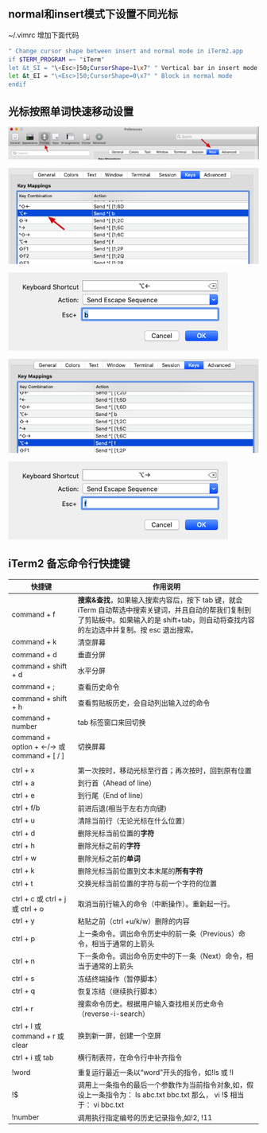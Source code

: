 ## normal和insert模式下设置不同光标

~/.vimrc 增加下面代码

```bash
" Change cursor shape between insert and normal mode in iTerm2.app
if $TERM_PROGRAM =~ "iTerm"
let &t_SI = "\<Esc>]50;CursorShape=1\x7" " Vertical bar in insert mode
let &t_EI = "\<Esc>]50;CursorShape=0\x7" " Block in normal mode
endif
```

## 光标按照单词快速移动设置

![image-20200518134955411](../../assets/image-20200518134955411.png)

![image-20200518135032915](../../assets/image-20200518135032915.png)

![image-20200518135053805](../../assets/image-20200518135053805.png)

![image-20200518135115372](../../assets/image-20200518135115372.png)

![image-20200518135128323](../../assets/image-20200518135128323.png)

## iTerm2 备忘命令行快捷键

| 快捷键                                     | 作用说明                                                     |
| ------------------------------------------ | ------------------------------------------------------------ |
| command + f                                | **搜索&查找**，如果输入搜索内容后，按下 tab 键，就会 iTerm 自动帮选中搜索关键词，并且自动的帮我们复制到了剪贴板中。如果输入的是 shift+tab，则自动将查找内容的左边选中并复制。按 esc 退出搜索。 |
| command + k                                | 清空屏幕                                                     |
| command + d                                | 垂直分屏                                                     |
| command + shift + d                        | 水平分屏                                                     |
| command + ;                                | 查看历史命令                                                 |
| command + shift + h                        | 查看剪贴板历史，会自动列出输入过的命令                       |
| command + number                           | tab 标签窗口来回切换                                         |
| command + option + ←/→  或 command + [ / ] | 切换屏幕                                                     |
|                                            |                                                              |
| ctrl +  x                                  | 第一次按时，移动光标至行首；再次按时，回到原有位置           |
| ctrl + a                                   | 到行首（Ahead of line）                                      |
| ctrl + e                                   | 到行尾（End of line）                                        |
| ctrl + f/b                                 | 前进后退(相当于左右方向键)                                   |
| ctrl + u                                   | 清除当前行（无论光标在什么位置）                             |
| ctrl + d                                   | 删除光标当前位置的**字符**                                   |
| ctrl + h                                   | 删除光标之前的**字符**                                       |
| ctrl + w                                   | 删除光标之前的**单词**                                       |
| ctrl + k                                   | 删除光标当前位置到文本末尾的**所有字符**                     |
| ctrl + t                                   | 交换光标当前位置的字符与前一个字符的位置                     |
|                                            |                                                              |
| ctrl + c  或 ctrl + j  或 ctrl + o         | 取消当前行输入的命令（中断操作）。重新起一行。               |
| ctrl + y                                   | 粘贴之前（ctrl +u/k/w）删除的内容                            |
| ctrl + p                                   | 上一条命令。调出命令历史中的前一条（Previous）命令，相当于通常的上箭头 |
| ctrl + n                                   | 下一条命令。调出命令历史中的下一条（Next）命令，相当于通常的上箭头 |
| ctrl + s                                   | 冻结终端操作（暂停脚本）                                     |
| ctrl  + q                                  | 恢复冻结（继续执行脚本）                                     |
| ctrl + r                                   | 搜索命令历史。根据用户输入查找相关历史命令（reverse-i-search） |
| ctrl + l   或 command + r    或 clear      | 换到新一屏，创建一个空屏                                     |
| ctrl + i  或 tab                           | 横行制表符，在命令行中补齐指令                               |
|                                            |                                                              |
| !word                                      | 重复运行最近一条以“word”开头的指令，如!ls 或 !l              |
| !$                                         | 调用上一条指令的最后一个参数作为当前指令对象,如，假设上一条指令为： ls abc.txt bbc.txt 那么， vi !$ 相当于： vi bbc.txt |
| !number                                    | 调用执行指定编号的历史记录指令,如!2, !11                     |